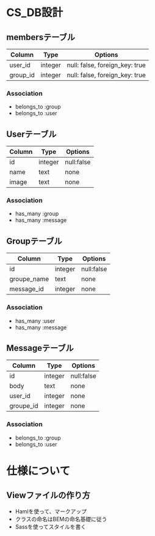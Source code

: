 # CS_DB設計

## membersテーブル
|Column|Type|Options|
|------|----|-------|
|user_id|integer|null: false, foreign_key: true|
|group_id|integer|null: false, foreign_key: true|

### Association
- belongs_to :group
- belongs_to :user


## Userテーブル
|Column|Type|Options|
|------|----|-------|
|id|integer|null:false|
|name|text|none|
|image|text|none|

### Association
- has_many :group
- has_many :message


## Groupテーブル
|Column|Type|Options|
|------|----|-------|
|id|integer|null:false|
|groupe_name|text|none|
|message_id|integer|none|

### Association
- has_many :user
- has_many :message


## Messageテーブル
|Column|Type|Options|
|------|----|-------|
|id|integer|null:false|
|body|text|none|
|user_id|integer|none|
|groupe_id|integer|none|

### Association
- belongs_to :group
- belongs_to :user

# 仕様について

## Viewファイルの作り方
- Hamlを使って、マークアップ
- クラスの命名はBEMの命名基礎に従う
- Sassを使ってスタイルを書く

